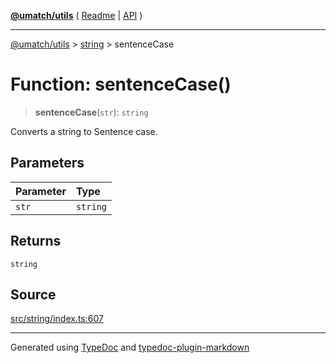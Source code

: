 [**@umatch/utils**](../../README.md) ( [Readme](../../README.md) \| [API](../../API.md) )

---

[@umatch/utils](../../API.md) > [string](../README.md) > sentenceCase

# Function: sentenceCase()

> **sentenceCase**(`str`): `string`

Converts a string to Sentence case.

## Parameters

| Parameter | Type     |
| :-------- | :------- |
| `str`     | `string` |

## Returns

`string`

## Source

[src/string/index.ts:607](https://github.com/umatch-oficial/utils/blob/fe3e40a/src/string/index.ts#L607)

---

Generated using [TypeDoc](https://typedoc.org/) and [typedoc-plugin-markdown](https://www.npmjs.com/package/typedoc-plugin-markdown)
